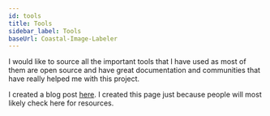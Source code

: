 ```yaml
---
id: tools
title: Tools
sidebar_label: Tools
baseUrl: Coastal-Image-Labeler
---
```


I would like to source all the important tools that I have used as most of them
are open source and have great documentation and communities that have really
helped me with this project.

I created a blog post [here](../../blog/tools). I created this page just because
people will most likely check here for resources.
